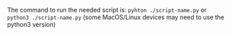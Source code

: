 The command to run the needed script is: `pyhton ./script-name.py` or `python3 ./script-name.py` (some MacOS/Linux devices may need to use the python3 version)